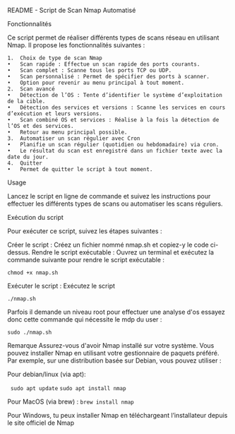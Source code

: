 README - Script de Scan Nmap Automatisé

Fonctionnalités

Ce script permet de réaliser différents types de scans réseau en utilisant Nmap. Il propose les fonctionnalités suivantes :

    1.	Choix de type de scan Nmap
    •	Scan rapide : Effectue un scan rapide des ports courants.
    •	Scan complet : Scanne tous les ports TCP ou UDP.
    •	Scan personnalisé : Permet de spécifier des ports à scanner.
    •	Option pour revenir au menu principal à tout moment.
    2.	Scan avancé
    •	Détection de l’OS : Tente d’identifier le système d’exploitation de la cible.
    •	Détection des services et versions : Scanne les services en cours d’exécution et leurs versions.
    •	Scan combiné OS et services : Réalise à la fois la détection de l’OS et des services.
    •	Retour au menu principal possible.
    3.	Automatiser un scan régulier avec Cron
    •	Planifie un scan régulier (quotidien ou hebdomadaire) via cron.
    •	Le résultat du scan est enregistré dans un fichier texte avec la date du jour.
    4.	Quitter
    •	Permet de quitter le script à tout moment.

Usage

Lancez le script en ligne de commande et suivez les instructions pour effectuer les différents types de scans ou automatiser les scans réguliers.

Exécution du script

Pour exécuter ce script, suivez les étapes suivantes :

Créer le script : Créez un fichier nommé nmap.sh et copiez-y le code ci-dessus.
Rendre le script exécutable : Ouvrez un terminal et exécutez la commande suivante pour rendre le script exécutable :

`chmod +x nmap.sh`

Exécuter le script : Exécutez le script

`./nmap.sh`

Parfois il demande un niveau root pour effectuer une analyse d'os essayez donc cette commande qui nécessite le mdp du user :

`sudo ./nmap.sh`

Remarque
Assurez-vous d'avoir Nmap installé sur votre système. Vous pouvez installer Nmap en utilisant votre gestionnaire de paquets préféré. Par exemple, sur une distribution basée sur Debian, vous pouvez utiliser :

Pour debian/linux (via apt):

` sudo apt update`
`sudo apt install nmap`

Pour MacOS (via brew) :
`brew install nmap`

Pour Windows, tu peux installer Nmap en téléchargeant l’installateur depuis le site officiel de Nmap
